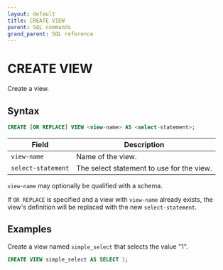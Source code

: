 ```yaml
---
layout: default
title: CREATE VIEW
parent: SQL commands
grand_parent: SQL reference
---
```


<!-- markdownlint-disable title-case-style -->

# CREATE VIEW

<!-- markdownlint-enable title-case-style -->

Create a view.

## Syntax

```sql
CREATE [OR REPLACE] VIEW <view-name> AS <select-statement>;
```

| Field              | Description                               |
| ------------------ | ----------------------------------------- |
| `view-name`        | Name of the view.                         |
| `select-statement` | The select statement to use for the view. |

`view-name` may optionally be qualified with a schema.

If `OR REPLACE` is specified and a view with `view-name` already exists, the
view's definition will be replaced with the new `select-statement`.

## Examples

Create a view named `simple_select` that selects the value "1".

```sql
CREATE VIEW simple_select AS SELECT 1;
```
